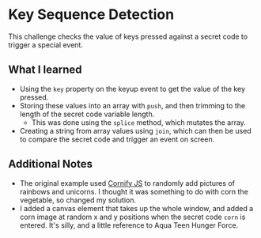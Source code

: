 # Key Sequence Detection

This challenge checks the value of keys pressed against a secret code to trigger a special event.

## What I learned

* Using the ``key`` property on the keyup event to get the value of the key pressed.
* Storing these values into an array with ``push``, and then trimming to the length of the secret code variable length.
  * This was done using the ``splice`` method, which mutates the array.
* Creating a string from array values using ``join``, which can then be used to compare the secret code and trigger an event on screen.

## Additional Notes

* The original example used [Cornify JS](https://www.cornify.com/js/cornify.js) to randomly add pictures of rainbows and unicorns. I thought it was something to do with corn the vegetable, so changed my solution.
* I added a canvas element that takes up the whole window, and added a corn image at random x and y positions when the secret code ``corn`` is entered. It's silly, and a little reference to Aqua Teen Hunger Force.